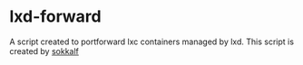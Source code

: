 # lxd-forward
A script created to portforward lxc containers managed by lxd. This script is created by [sokkalf](https://github.com/sokkalf)
